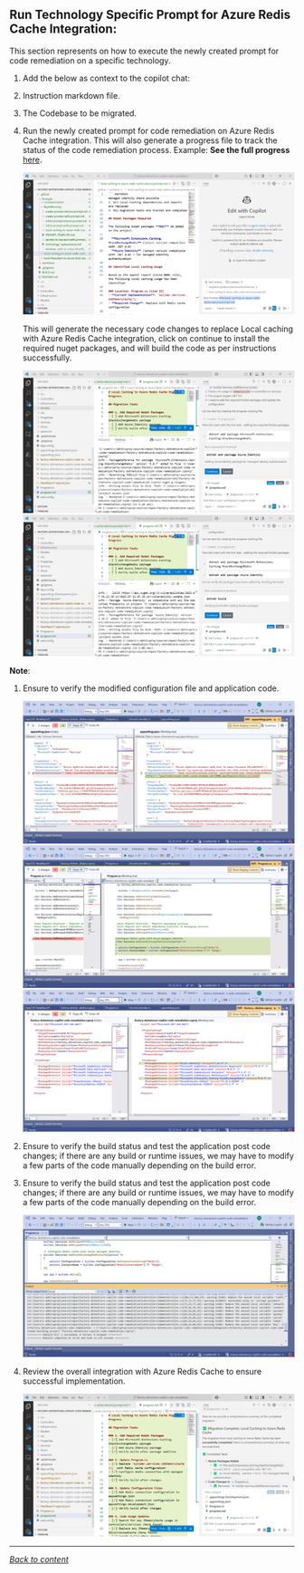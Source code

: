 ﻿## Run Technology Specific Prompt for Azure Redis Cache Integration:

This section represents on how to execute the newly created prompt for code remediation on a specific technology.


1. Add the below as context to the copilot chat:

1. Instruction markdown file.
2. The Codebase to be migrated.
3. Run the newly created prompt for code remediation on Azure Redis Cache integration.
   This will also generate a progress file to track the status of the code remediation process. Example: **See the full progress** [here](../files-redis/progress.md).

   ![Run Prompt Redis](../images/runpromptredis.png)

   This will generate the necessary code changes to replace Local caching with Azure Redis Cache integration, click on continue to install the required nuget packages, and will build the code as per instructions successfully.

   ![Progress Redis](../images/progressstatusredis.png)
   ![Progress Redis 2](../images/progressstatusredis2.png)

**Note**: 

1. Ensure to verify the modified configuration file and application code.

   ![Configuration Changes](../images/configchangesredis.png)
   ![Code Changes Changes](../images/configchangesredis2.png)
   ![Code Changes Changes](../images/redisnugetpackages.png)

2. Ensure to verify the build status and test the application post code changes; if there are any build or runtime issues, we may have to modify a few parts of the code manually depending on the build error.
2. Ensure to verify the build status and test the application post code changes; if there are any build or runtime issues, we may have to modify a few parts of the code manually depending on the build error.
   
   ![Build Status Redis](../images/buildstatusredis.png)

3. Review the overall integration with Azure Redis Cache to ensure successful implementation.

   ![Redis Complete](../images/rediscomplete.png)

---

[*Back to content*](../README.md)